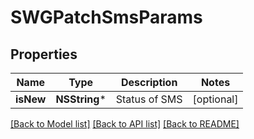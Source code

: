 # SWGPatchSmsParams

## Properties
Name | Type | Description | Notes
------------ | ------------- | ------------- | -------------
**isNew** | **NSString*** | Status of SMS | [optional] 

[[Back to Model list]](../README.md#documentation-for-models) [[Back to API list]](../README.md#documentation-for-api-endpoints) [[Back to README]](../README.md)


